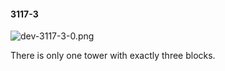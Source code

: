 #### 3117-3
![dev-3117-3-0.png](https://github.com/lil-lab/nlvr/raw/master/nlvr/dev/images/2/dev-3117-3-0.png "dev-3117-3-0.png")

There is only one tower with exactly three blocks.